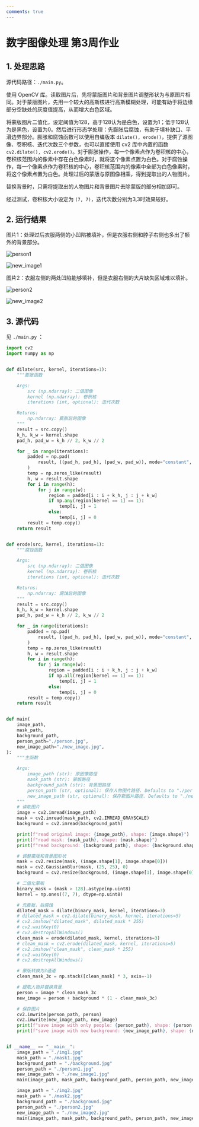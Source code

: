 ```yaml
---
comments: true
---
```


# 数字图像处理 第3周作业

## 1. 处理思路

源代码路径：`./main.py`。

使用 OpenCV 库。读取图片后，先将蒙版图片和背景图片调整形状为与原图片相同。对于蒙版图片，先用一个较大的高斯核进行高斯模糊处理，可能有助于将边缘部分空缺处的灰度值提高，从而增大白色区域。

将蒙版图片二值化，设定阈值为128，高于128认为是白色，设置为1；低于128认为是黑色，设置为0。然后进行形态学处理：先膨胀后腐蚀，有助于填补缺口、平滑边界部分。膨胀和腐蚀函数可以使用自编版本 `dilate(), erode()`，提供了源图像、卷积核、迭代次数三个参数，也可以直接使用 cv2 库中内置的函数 `cv2.dilate(), cv2.erode()`。对于膨胀操作，每一个像素点作为卷积核的中心，卷积核范围内的像素中存在白色像素时，就将这个像素点置为白色。对于腐蚀操作，每一个像素点作为卷积核的中心，卷积核范围内的像素中全部为白色像素时，将这个像素点置为白色。处理过后的蒙版与原图像相乘，得到提取出的人物图片。

替换背景时，只需将提取出的人物图片和背景图片去除蒙版的部分相加即可。

经过测试，卷积核大小设定为 `(7, 7)`，迭代次数分别为3,3时效果较好。

## 2. 运行结果

图片1：处理过后衣服两侧的小凹陷被填补，但是衣服右侧和脖子右侧也多出了额外的背景部分。

![person1](https://cdn.jsdelivr.net/gh/DerrickMarcus/picgo_image/images/person1.jpg)

![new_image1](https://cdn.jsdelivr.net/gh/DerrickMarcus/picgo_image/images/new_image1.jpg)

图片2：衣服左侧的两处凹陷能够填补，但是衣服右侧的大片缺失区域难以填补。

![person2](https://cdn.jsdelivr.net/gh/DerrickMarcus/picgo_image/images/person2.jpg)

![new_image2](https://cdn.jsdelivr.net/gh/DerrickMarcus/picgo_image/images/new_image2.jpg)

## 3. 源代码

见 `./main.py` ：

```py
import cv2
import numpy as np


def dilate(src, kernel, iterations=1):
    """膨胀函数

    Args:
        src (np.ndarray): 二值图像
        kernel (np.ndarray): 卷积核
        iterations (int, optional): 迭代次数

    Returns:
        np.ndarray: 膨胀后的图像
    """
    result = src.copy()
    k_h, k_w = kernel.shape
    pad_h, pad_w = k_h // 2, k_w // 2

    for _ in range(iterations):
        padded = np.pad(
            result, ((pad_h, pad_h), (pad_w, pad_w)), mode="constant", constant_values=0
        )
        temp = np.zeros_like(result)
        h, w = result.shape
        for i in range(h):
            for j in range(w):
                region = padded[i : i + k_h, j : j + k_w]
                if np.any(region[kernel == 1] == 1):
                    temp[i, j] = 1
                else:
                    temp[i, j] = 0
        result = temp.copy()
    return result


def erode(src, kernel, iterations=1):
    """腐蚀函数

    Args:
        src (np.ndarray): 二值图像
        kernel (np.ndarray): 卷积核
        iterations (int, optional): 迭代次数

    Returns:
        np.ndarray: 腐蚀后的图像
    """
    result = src.copy()
    k_h, k_w = kernel.shape
    pad_h, pad_w = k_h // 2, k_w // 2

    for _ in range(iterations):
        padded = np.pad(
            result, ((pad_h, pad_h), (pad_w, pad_w)), mode="constant", constant_values=1
        )
        temp = np.zeros_like(result)
        h, w = result.shape
        for i in range(h):
            for j in range(w):
                region = padded[i : i + k_h, j : j + k_w]
                if np.all(region[kernel == 1] == 1):
                    temp[i, j] = 1
                else:
                    temp[i, j] = 0
        result = temp.copy()
    return result


def main(
    image_path,
    mask_path,
    background_path,
    person_path="./person.jpg",
    new_image_path="./new_image.jpg",
):
    """主函数

    Args:
        image_path (str): 原图像路径
        mask_path (str): 蒙版路径
        background_path (str): 背景图路径
        person_path (str, optional): 保存人物图片路径. Defaults to "./person.jpg".
        new_image_path (str, optional): 保存新图片路径. Defaults to "./new_image.jpg".
    """
    # 读取图片
    image = cv2.imread(image_path)
    mask = cv2.imread(mask_path, cv2.IMREAD_GRAYSCALE)
    background = cv2.imread(background_path)

    print(f"read original image: {image_path}, shape: {image.shape}")
    print(f"read mask: {mask_path}, shape: {mask.shape}")
    print(f"read background: {background_path}, shape: {background.shape}")

    # 调整蒙版和背景图形状
    mask = cv2.resize(mask, (image.shape[1], image.shape[0]))
    mask = cv2.GaussianBlur(mask, (25, 25), 0)
    background = cv2.resize(background, (image.shape[1], image.shape[0]))

    # 二值化蒙版
    binary_mask = (mask > 128).astype(np.uint8)
    kernel = np.ones((7, 7), dtype=np.uint8)

    # 先膨胀，后腐蚀
    dilated_mask = dilate(binary_mask, kernel, iterations=3)
    # dilated_mask = cv2.dilate(binary_mask, kernel, iterations=5)
    # cv2.imshow("dilated_mask", dilated_mask * 255)
    # cv2.waitKey(0)
    # cv2.destroyAllWindows()
    clean_mask = erode(dilated_mask, kernel, iterations=3)
    # clean_mask = cv2.erode(dilated_mask, kernel, iterations=5)
    # cv2.imshow("clean_mask", clean_mask * 255)
    # cv2.waitKey(0)
    # cv2.destroyAllWindows()

    # 蒙版转换为3通道
    clean_mask_3c = np.stack([clean_mask] * 3, axis=-1)

    # 提取人物并替换背景
    person = image * clean_mask_3c
    new_image = person + background * (1 - clean_mask_3c)

    # 保存图片
    cv2.imwrite(person_path, person)
    cv2.imwrite(new_image_path, new_image)
    print(f"save image with only people: {person_path}, shape: {person.shape}")
    print(f"save image with new background: {new_image_path}, shape: {new_image.shape}")


if __name__ == "__main__":
    image_path = "./img1.jpg"
    mask_path = "./mask1.jpg"
    background_path = "./background.jpg"
    person_path = "./person1.jpg"
    new_image_path = "./new_image1.jpg"
    main(image_path, mask_path, background_path, person_path, new_image_path)

    image_path = "./img2.jpg"
    mask_path = "./mask2.jpg"
    background_path = "./background.jpg"
    person_path = "./person2.jpg"
    new_image_path = "./new_image2.jpg"
    main(image_path, mask_path, background_path, person_path, new_image_path)

```

